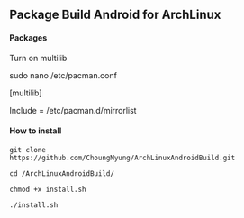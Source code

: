 ﻿## Package Build Android for ArchLinux
 
 #### Packages

Turn on multilib

sudo nano /etc/pacman.conf

[multilib]

Include = /etc/pacman.d/mirrorlist

#### How to install 
```
git clone
https://github.com/ChoungMyung/ArchLinuxAndroidBuild.git
```
```
cd /ArchLinuxAndroidBuild/
```
```
chmod +x install.sh
```
```
./install.sh
```



